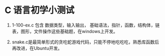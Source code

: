 # C 语言初学小测试

1.  1-100-ex.c  包含 数据类型，输入输出， 基础语法，指针，函数，结构体，链表，图形，文件操作这些基础题，在windows上开发。

2.  snake.c是最简单形式的贪吃蛇游戏代码，只能不停地吃吃吃，熟悉库函数后再改进，在Ubuntu开发。   
